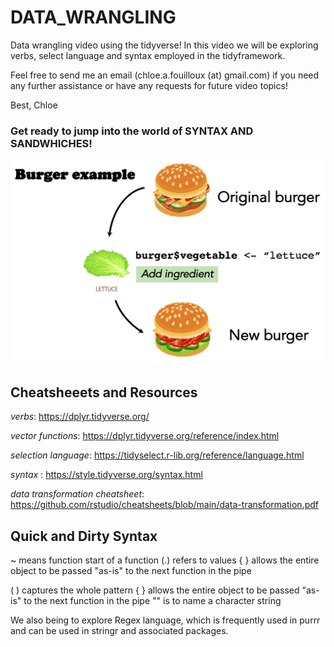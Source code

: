 # DATA_WRANGLING
Data wrangling video using the tidyverse! In this video we will be exploring verbs, select language and syntax employed in the tidyframework. 

Feel free to send me an email (chloe.a.fouilloux (at) gmail.com) if you need any further assistance or have any requests for future video topics!

Best, 
Chloe


### Get ready to jump into the world of SYNTAX AND SANDWHICHES!

![Burgers](https://github.com/chloefouilloux/DATA_WRANGLING/blob/main/Screenshot%202022-09-17%20at%2011.11.27.png)




## Cheatsheeets and Resources


*verbs*: https://dplyr.tidyverse.org/

*vector functions*: https://dplyr.tidyverse.org/reference/index.html

*selection language*: https://tidyselect.r-lib.org/reference/language.html

*syntax* : https://style.tidyverse.org/syntax.html 

*data transformation cheatsheet*: https://github.com/rstudio/cheatsheets/blob/main/data-transformation.pdf

 ## Quick and Dirty Syntax 

~ means function start of a function
(.) refers to values
{ } allows the entire object to be passed "as-is" to the next function in the pipe

( ) captures the whole pattern
{ } allows the entire object to be passed "as-is" to the next function in the pipe
"" is to name a character string

We also being to explore Regex language, which is frequently used in purrr and can be used in stringr and associated packages. 
